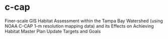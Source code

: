 # c-cap
Finer-scale GIS Habitat Assessment within the Tampa Bay Watershed (using NOAA C-CAP 1-m resolution mapping data) and its Effects on Achieving Habitat Master Plan Update Targets and Goals

